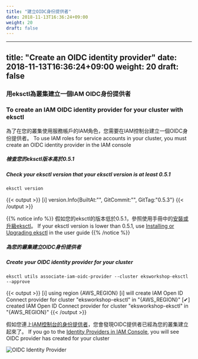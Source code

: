 ```yaml
---
title: "建立OIDC身份提供者"
date: 2018-11-13T16:36:24+09:00
weight: 20
draft: false
---
```

---
title: "Create an OIDC identity provider"
date: 2018-11-13T16:36:24+09:00
weight: 20
draft: false
---

### 用eksctl為叢集建立一個IAM OIDC身份提供者
### To create an IAM OIDC identity provider for your cluster with eksctl

為了在您的叢集使用服務帳戶的IAM角色，您需要在IAM控制台建立一個OIDC身份提供者。
To use IAM roles for service accounts in your cluster, you must create an OIDC identity provider in the IAM console

##### 檢查您的eksctl版本高於0.5.1
##### Check your eksctl version that your eksctl version is at least 0.5.1

```
eksctl version
```

{{< output >}}
[ℹ]  version.Info{BuiltAt:"", GitCommit:"", GitTag:"0.5.3"}
{{< /output >}}

{{% notice info %}}
假如您的eksctl的版本低於0.5.1，參照使用手冊中的[安裝或升級eksctl](https://docs.aws.amazon.com/eks/latest/userguide/eksctl.html#installing-eksctl)。
If your eksctl version is lower than 0.5.1, use [Installing or Upgrading eksctl](https://docs.aws.amazon.com/eks/latest/userguide/eksctl.html#installing-eksctl) in the user guide
{{% /notice %}}

##### 為您的叢集建立OIDC身份提供者
##### Create your OIDC identity provider for your cluster

```
eksctl utils associate-iam-oidc-provider --cluster eksworkshop-eksctl --approve
```

{{< output >}}
[ℹ]  using region {AWS_REGION}
[ℹ]  will create IAM Open ID Connect provider for cluster "eksworkshop-eksctl" in "{AWS_REGION}"
[✔]  created IAM Open ID Connect provider for cluster "eksworkshop-eksctl" in "{AWS_REGION}"
{{< /output >}}

假如您連上[IAM控制台的身份提供者](https://console.aws.amazon.com/iam/home#/providers)，您會發現OIDC提供者已經為您的叢集建立起來了。
If you go to the [Identity Providers in IAM Console](https://console.aws.amazon.com/iam/home#/providers), you will see OIDC provider has created for your cluster

![OIDC Identity Provider](/images/irsa/irsa-oidc.png)